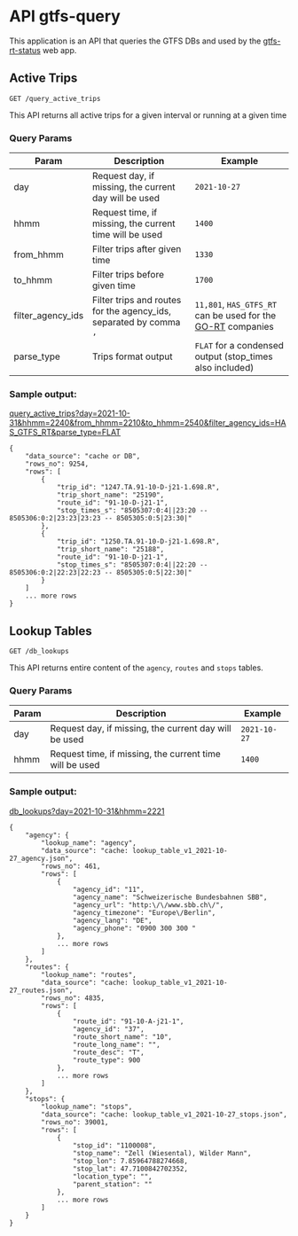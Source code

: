 # API gtfs-query

This application is an API that queries the GTFS DBs and used by the [gtfs-rt-status](https://opentdatach.github.io/gtfs-rt-status/) web app. 

## Active Trips

`GET /query_active_trips`

This API returns all active trips for a given interval or running at a given time

### Query Params

| Param | Description | Example |
|-|-|-|
| day | Request day, if missing, the current day will be used | `2021-10-27` |
| hhmm | Request time, if missing, the current time will be used | `1400` |
| from_hhmm | Filter trips after given time | `1330` |
| to_hhmm | Filter trips before given time | `1700` |
| filter_agency_ids | Filter trips and routes for the agency_ids, separated by comma `,` | `11,801`, `HAS_GTFS_RT` can be used for the [GO-RT](https://github.com/openTdataCH/OJP-Showcase/blob/develop/tools/_shared/inc/config/go-realtime.csv) companies |
| parse_type | Trips format output | `FLAT` for a condensed output (stop_times also included) |

### Sample output:

[query_active_trips?day=2021-10-31&hhmm=2240&from_hhmm=2210&to_hhmm=2540&filter_agency_ids=HAS_GTFS_RT&parse_type=FLAT](https://www.m23.ch/customers/openTdataCH/gtfs-query/query_active_trips?day=2021-10-31&hhmm=2240&from_hhmm=2210&to_hhmm=2540&filter_agency_ids=HAS_GTFS_RT&parse_type=FLAT)

```
{
    "data_source": "cache or DB",
    "rows_no": 9254,
    "rows": [
        {
            "trip_id": "1247.TA.91-10-D-j21-1.698.R",
            "trip_short_name": "25190",
            "route_id": "91-10-D-j21-1",
            "stop_times_s": "8505307:0:4||23:20 -- 8505306:0:2|23:23|23:23 -- 8505305:0:5|23:30|"
        },
        {
            "trip_id": "1250.TA.91-10-D-j21-1.698.R",
            "trip_short_name": "25188",
            "route_id": "91-10-D-j21-1",
            "stop_times_s": "8505307:0:4||22:20 -- 8505306:0:2|22:23|22:23 -- 8505305:0:5|22:30|"
        }
    ]
    ... more rows
}
```

## Lookup Tables

`GET /db_lookups`

This API returns entire content of the `agency`, `routes` and `stops` tables.

### Query Params

| Param | Description | Example |
|-|-|-|
| day | Request day, if missing, the current day will be used | `2021-10-27` |
| hhmm | Request time, if missing, the current time will be used | `1400` |

### Sample output:

[db_lookups?day=2021-10-31&hhmm=2221](https://www.m23.ch/customers/openTdataCH/gtfs-query/db_lookups?day=2021-10-31&hhmm=2221)

```
{
    "agency": {
        "lookup_name": "agency",
        "data_source": "cache: lookup_table_v1_2021-10-27_agency.json",
        "rows_no": 461,
        "rows": [
            {
                "agency_id": "11",
                "agency_name": "Schweizerische Bundesbahnen SBB",
                "agency_url": "http:\/\/www.sbb.ch\/",
                "agency_timezone": "Europe\/Berlin",
                "agency_lang": "DE",
                "agency_phone": "0900 300 300 "
            },
            ... more rows
        ]
    },
    "routes": {
        "lookup_name": "routes",
        "data_source": "cache: lookup_table_v1_2021-10-27_routes.json",
        "rows_no": 4835,
        "rows": [
            {
                "route_id": "91-10-A-j21-1",
                "agency_id": "37",
                "route_short_name": "10",
                "route_long_name": "",
                "route_desc": "T",
                "route_type": 900
            },
            ... more rows
        ]
    },
    "stops": {
        "lookup_name": "stops",
        "data_source": "cache: lookup_table_v1_2021-10-27_stops.json",
        "rows_no": 39001,
        "rows": [
            {
                "stop_id": "1100008",
                "stop_name": "Zell (Wiesental), Wilder Mann",
                "stop_lon": 7.85964788274668,
                "stop_lat": 47.7100842702352,
                "location_type": "",
                "parent_station": ""
            },
            ... more rows
        ]
    }
}
```